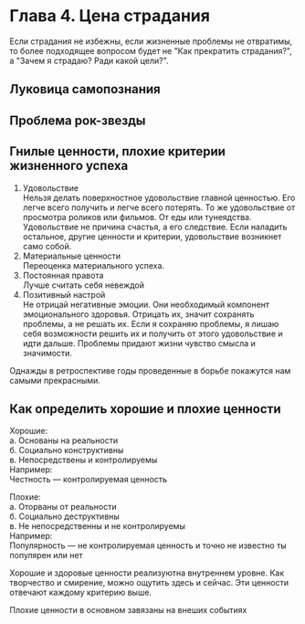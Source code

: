 # Глава 4. Цена страдания  
Если страдания не избежны, если жизненные проблемы не отвратимы, то более подходящее вопросом будет не "Как прекратить страдания?", а "Зачем я страдаю? Ради какой цели?".  
  
## Луковица самопознания  
  
## Проблема рок-звезды  
  
## Гнилые ценности, плохие критерии жизненного успеха  
1. Удовольствие  
Нельзя делать поверхностное удовольствие главной ценностью. Его легче всего получить и легче всего потерять. То же удовольствие от просмотра роликов или фильмов. От еды или тунеядства. Удовольствие не причина счастья, а его следствие. Если наладить остальное, другие ценности и критерии, удовольствие возникнет само собой.  
2. Материальные ценности  
Переоценка материального успеха.  
3. Постоянная правота  
Лучше считать себя невеждой  
4. Позитивный настрой  
Не отрицай негативные эмоции. Они необходимый компонент эмоционального здоровья. Отрицать их, значит сохранять проблемы, а не решать их. Если я сохраняю проблемы, я лишаю себя возможности решить их и получить от этого удовольствие и идти дальше. Проблемы придают жизни чувство смысла и значимости.  
  
Однажды в ретроспективе годы проведенные в борьбе покажутся нам самыми прекрасными.  
  
## Как определить хорошие и плохие ценности  
Хорошие:  
а. Основаны на реальности  
б. Социально конструктивны  
в. Непосредствены и контролируемы  
Например:  
Честность — контролируемая ценность  
  
Плохие:  
а. Оторваны от реальности  
б. Социально деструктивны  
в. Не непосредственны и не контролируемы  
Например:  
Популярность — не контролируемая ценность и точно не известно ты популярен или нет  
  
Хорошие и здоровые ценности реализуютна внутреннем уровне. Как творчество и смирение, можно ощутить здесь и сейчас. Эти ценности отвечают каждому критерию выше.  
  
Плохие ценности в основном завязаны на внеших событиях  
  